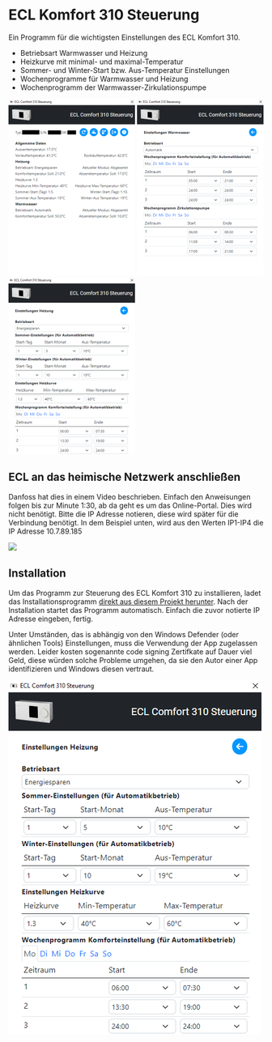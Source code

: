 # ECL Komfort 310 Steuerung

Ein Programm für die wichtigsten Einstellungen des ECL Komfort 310.

* Betriebsart Warmwasser und Heizung
* Heizkurve mit minimal- und maximal-Temperatur
* Sommer- und Winter-Start bzw. Aus-Temperatur Einstellungen
* Wochenprogramme für Warmwasser und Heizung
* Wochenprogramm der Warmwasser-Zirkulationspumpe

<p float="left">
<img src="https://raw.githubusercontent.com/mailsvb/ecl310/main/images/readme01.png" width="250">
<img src="https://raw.githubusercontent.com/mailsvb/ecl310/main/images/readme02.png" width="250">
<img src="https://raw.githubusercontent.com/mailsvb/ecl310/main/images/readme03.png" width="250">
</p>

## ECL an das heimische Netzwerk anschließen

Danfoss hat dies in einem Video beschrieben. Einfach den Anweisungen folgen bis zur Minute 1:30, ab da geht es um das Online-Portal. Dies wird nicht benötigt. Bitte die IP Adresse notieren, diese wird später für die Verbindung benötigt. In dem Beispiel unten, wird aus den Werten IP1-IP4 die IP Adresse 10.7.89.185

[<img src="https://i.ytimg.com/vi/Vj_JoEF2Kgo/maxresdefault.jpg">](https://www.youtube.com/watch?v=Vj_JoEF2Kgo "Netzwerkkonfiguration ECL 310")

## Installation

Um das Programm zur Steuerung des ECL Komfort 310 zu installieren, ladet das Installationsprogramm [direkt aus diesem Projekt herunter](https://github.com/mailsvb/ecl310/releases/latest). Nach der Installation startet das Programm automatisch. Einfach die zuvor notierte IP Adresse eingeben, fertig.

Unter Umständen, das is abhängig von den Windows Defender (oder ähnlichen Tools) Einstellungen, muss die Verwendung der App zugelassen werden. Leider kosten sogenannte code signing Zertifkate auf Dauer viel Geld, diese würden solche Probleme umgehen, da sie den Autor einer App identifizieren und Windows diesen vertraut.

<img src="https://raw.githubusercontent.com/mailsvb/ecl310/main/images/readme03.png">
